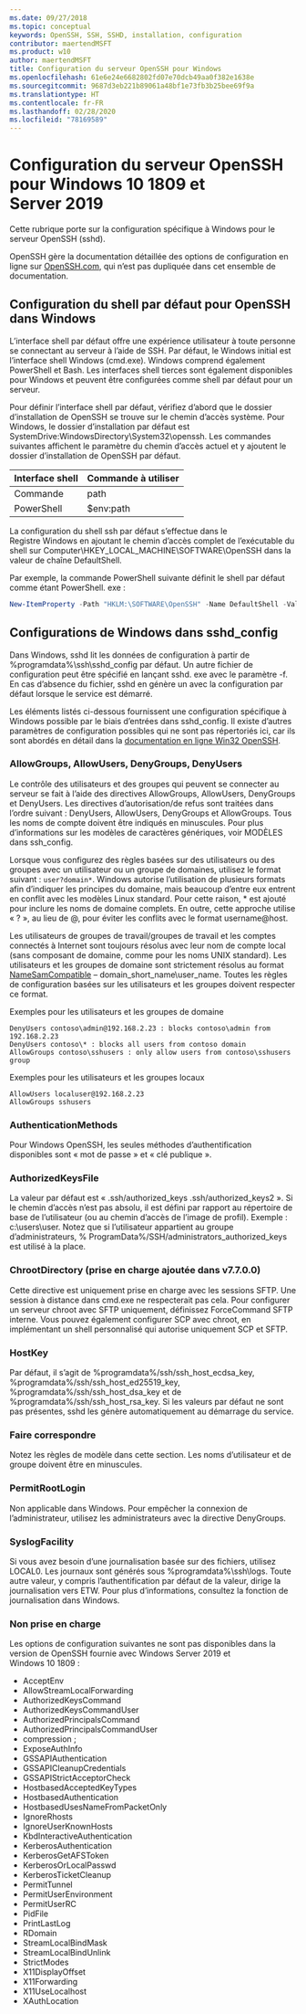 ```yaml
---
ms.date: 09/27/2018
ms.topic: conceptual
keywords: OpenSSH, SSH, SSHD, installation, configuration
contributor: maertendMSFT
ms.product: w10
author: maertendMSFT
title: Configuration du serveur OpenSSH pour Windows
ms.openlocfilehash: 61e6e24e6682802fd07e70dcb49aa0f382e1638e
ms.sourcegitcommit: 9687d3eb221b89061a48bf1e73fb3b25bee69f9a
ms.translationtype: HT
ms.contentlocale: fr-FR
ms.lasthandoff: 02/28/2020
ms.locfileid: "78169589"
---
```

# <a name="openssh-server-configuration-for-windows-10-1809-and-server-2019"></a>Configuration du serveur OpenSSH pour Windows 10 1809 et Server 2019

Cette rubrique porte sur la configuration spécifique à Windows pour le serveur OpenSSH (sshd). 

OpenSSH gère la documentation détaillée des options de configuration en ligne sur [OpenSSH.com](https://www.openssh.com/manual.html), qui n’est pas dupliquée dans cet ensemble de documentation. 

## <a name="configuring-the-default-shell-for-openssh-in-windows"></a>Configuration du shell par défaut pour OpenSSH dans Windows

L’interface shell par défaut offre une expérience utilisateur à toute personne se connectant au serveur à l’aide de SSH. Par défaut, le Windows initial est l’interface shell Windows (cmd.exe). Windows comprend également PowerShell et Bash. Les interfaces shell tierces sont également disponibles pour Windows et peuvent être configurées comme shell par défaut pour un serveur.

Pour définir l’interface shell par défaut, vérifiez d’abord que le dossier d’installation de OpenSSH se trouve sur le chemin d’accès système. Pour Windows, le dossier d’installation par défaut est SystemDrive:WindowsDirectory\System32\openssh. Les commandes suivantes affichent le paramètre du chemin d’accès actuel et y ajoutent le dossier d’installation de OpenSSH par défaut. 

Interface shell | Commande à utiliser
------------- | -------------- 
Commande | path
PowerShell | $env:path

La configuration du shell ssh par défaut s’effectue dans le Registre Windows en ajoutant le chemin d’accès complet de l’exécutable du shell sur Computer\HKEY_LOCAL_MACHINE\SOFTWARE\OpenSSH dans la valeur de chaîne DefaultShell. 

Par exemple, la commande PowerShell suivante définit le shell par défaut comme étant PowerShell. exe :

```powershell
New-ItemProperty -Path "HKLM:\SOFTWARE\OpenSSH" -Name DefaultShell -Value "C:\Windows\System32\WindowsPowerShell\v1.0\powershell.exe" -PropertyType String -Force
```

## <a name="windows-configurations-in-sshd_config"></a>Configurations de Windows dans sshd_config 

Dans Windows, sshd lit les données de configuration à partir de %programdata%\ssh\sshd_config par défaut. Un autre fichier de configuration peut être spécifié en lançant sshd. exe avec le paramètre -f.
En cas d’absence du fichier, sshd en génère un avec la configuration par défaut lorsque le service est démarré.

Les éléments listés ci-dessous fournissent une configuration spécifique à Windows possible par le biais d’entrées dans sshd_config. Il existe d’autres paramètres de configuration possibles qui ne sont pas répertoriés ici, car ils sont abordés en détail dans la [documentation en ligne Win32 OpenSSH](https://github.com/powershell/win32-openssh/wiki). 


### <a name="allowgroups-allowusers-denygroups-denyusers"></a>AllowGroups, AllowUsers, DenyGroups, DenyUsers 

Le contrôle des utilisateurs et des groupes qui peuvent se connecter au serveur se fait à l’aide des directives AllowGroups, AllowUsers, DenyGroups et DenyUsers. Les directives d’autorisation/de refus sont traitées dans l’ordre suivant : DenyUsers, AllowUsers, DenyGroups et AllowGroups. Tous les noms de compte doivent être indiqués en minuscules. Pour plus d’informations sur les modèles de caractères génériques, voir MODÈLES dans ssh_config.

Lorsque vous configurez des règles basées sur des utilisateurs ou des groupes avec un utilisateur ou un groupe de domaines, utilisez le format suivant : ``` user?domain* ```.
Windows autorise l’utilisation de plusieurs formats afin d’indiquer les principes du domaine, mais beaucoup d’entre eux entrent en conflit avec les modèles Linux standard. Pour cette raison, * est ajouté pour inclure les noms de domaine complets. En outre, cette approche utilise « ? », au lieu de @, pour éviter les conflits avec le format username@host. 

Les utilisateurs de groupes de travail/groupes de travail et les comptes connectés à Internet sont toujours résolus avec leur nom de compte local (sans composant de domaine, comme pour les noms UNIX standard). Les utilisateurs et les groupes de domaine sont strictement résolus au format [NameSamCompatible](https://docs.microsoft.com/windows/desktop/api/secext/ne-secext-extended_name_format) – domain_short_name\user_name. Toutes les règles de configuration basées sur les utilisateurs et les groupes doivent respecter ce format.

Exemples pour les utilisateurs et les groupes de domaine 

```
DenyUsers contoso\admin@192.168.2.23 : blocks contoso\admin from 192.168.2.23
DenyUsers contoso\* : blocks all users from contoso domain
AllowGroups contoso\sshusers : only allow users from contoso\sshusers group
```

Exemples pour les utilisateurs et les groupes locaux 

```
AllowUsers localuser@192.168.2.23
AllowGroups sshusers
```

### <a name="authenticationmethods"></a>AuthenticationMethods 

Pour Windows OpenSSH, les seules méthodes d’authentification disponibles sont « mot de passe » et « clé publique ».

### <a name="authorizedkeysfile"></a>AuthorizedKeysFile 

La valeur par défaut est « .ssh/authorized_keys .ssh/authorized_keys2 ». Si le chemin d’accès n’est pas absolu, il est défini par rapport au répertoire de base de l’utilisateur (ou au chemin d’accès de l’image de profil). Exemple : c:\users\user. Notez que si l’utilisateur appartient au groupe d’administrateurs, % ProgramData%/SSH/administrators_authorized_keys est utilisé à la place.

### <a name="chrootdirectory-support-added-in-v7700"></a>ChrootDirectory (prise en charge ajoutée dans v7.7.0.0)

Cette directive est uniquement prise en charge avec les sessions SFTP. Une session à distance dans cmd.exe ne respecterait pas cela. Pour configurer un serveur chroot avec SFTP uniquement, définissez ForceCommand SFTP interne. Vous pouvez également configurer SCP avec chroot, en implémentant un shell personnalisé qui autorise uniquement SCP et SFTP.

### <a name="hostkey"></a>HostKey

Par défaut, il s’agit de %programdata%/ssh/ssh_host_ecdsa_key, %programdata%/ssh/ssh_host_ed25519_key, %programdata%/ssh/ssh_host_dsa_key et de %programdata%/ssh/ssh_host_rsa_key. Si les valeurs par défaut ne sont pas présentes, sshd les génère automatiquement au démarrage du service.

### <a name="match"></a>Faire correspondre

Notez les règles de modèle dans cette section. Les noms d’utilisateur et de groupe doivent être en minuscules.

### <a name="permitrootlogin"></a>PermitRootLogin

Non applicable dans Windows. Pour empêcher la connexion de l’administrateur, utilisez les administrateurs avec la directive DenyGroups.

### <a name="syslogfacility"></a>SyslogFacility

Si vous avez besoin d’une journalisation basée sur des fichiers, utilisez LOCAL0. Les journaux sont générés sous %programdata%\ssh\logs.
Toute autre valeur, y compris l’authentification par défaut de la valeur, dirige la journalisation vers ETW. Pour plus d’informations, consultez la fonction de journalisation dans Windows.

### <a name="not-supported"></a>Non prise en charge 

Les options de configuration suivantes ne sont pas disponibles dans la version de OpenSSH fournie avec Windows Server 2019 et Windows 10 1809 :

* AcceptEnv
* AllowStreamLocalForwarding
* AuthorizedKeysCommand
* AuthorizedKeysCommandUser
* AuthorizedPrincipalsCommand
* AuthorizedPrincipalsCommandUser
* compression ;
* ExposeAuthInfo
* GSSAPIAuthentication
* GSSAPICleanupCredentials
* GSSAPIStrictAcceptorCheck
* HostbasedAcceptedKeyTypes
* HostbasedAuthentication
* HostbasedUsesNameFromPacketOnly
* IgnoreRhosts
* IgnoreUserKnownHosts
* KbdInteractiveAuthentication
* KerberosAuthentication
* KerberosGetAFSToken
* KerberosOrLocalPasswd
* KerberosTicketCleanup
* PermitTunnel
* PermitUserEnvironment
* PermitUserRC
* PidFile
* PrintLastLog
* RDomain
* StreamLocalBindMask
* StreamLocalBindUnlink
* StrictModes
* X11DisplayOffset
* X11Forwarding
* X11UseLocalhost
* XAuthLocation

